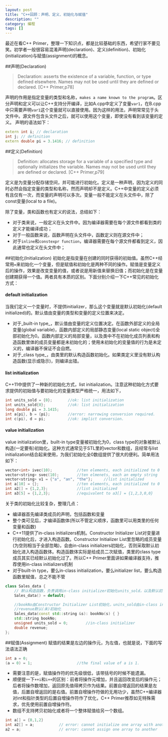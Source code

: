 ```yaml
---
layout: post
title: "C++回顾：声明、定义、初始化与赋值"
description: ""
category: 编程 
tags: []
---
```

最近在看C++ Primer，整理一下知识点，都是比较基础的东西，希望行家不要见笑。初学者一般很容易混淆声明(declaration)、定义(definition)、初始化(initialization)与赋值(assignment)的概念。
 
##声明(Declaration)
> Declaration: asserts the existence of a variable, function, or type defined elsewhere. Names may not be used until they are defined or declared.  [C++ Primer,p78]

声明的作用是指定变量的类型和名称，`makes a name known to the program`。区分声明和定义可以让C++支持分开编译，比如A.cpp中定义了变量`var1`，在B.cpp中只需要声明`var1`这个变量就可以直接使用。因为这样的用法，声明常常见于头文件中。源文件包含头文件之后，就可以使用这个变量，即使没有看到该变量的定义。
声明的语法如下：

```cpp
extern int i; // declaration
int j; // definition
extern double pi = 3.1416; // definition
```


##定义(Definition)
> Definition: allocates storage for a variable of a specified type and optionally initializes the variable. Names may not be used until they are defined or declared. [C++ Primer,p79]

定义是为变量分配存储空间，并可能进行初始化。定义是一种声明，因为定义的同时必然会指定变量的类型和名称，然而声明却不是定义。C++中变量的定义必须有且仅有一次，而变量的声明可以多次。变量一般不能定义在头文件中，除了const变量(local to a file)。

除了变量，类和函数也有定义的说法，总结如下：

* 对于类来说，一般定义在头文件中。因为编译器需要在每个源文件都看到类的定义才能编译成功；
* 对于一般函数来说，函数声明在头文件中，函数定义则在源文件中；
* 对于`inline`和`constexpr function`，编译器需要在每个源文件都看到定义，因此通常也定义在头文件中；

##初始化(Initialization)
初始化是指变量在创建的同时获得的初始值。虽然C++经常用`=`来初始化一个变量，但是赋值和初始化是两种不同的操作。赋值是变量定义后的操作，效果是改变变量的值，或者说是用新值来替换旧值；而初始化是在变量创建期获得一个值。两者具有本质的区别。下面分别介绍一下C++常见的初始化方式：

#### default initialization
当我们定义一个变量时，不提供initializer，那么这个变量就是默认初始化(default initialized)的。默认值由变量的类型和变量的定义位置来决定。

* 对于_built-in type_，默认值由变量的定义位置决定。在函数外部定义的全局变量(global variable)，函数内部定义的局部静态变量(local static object)全部初始化为0。函数内部定义的局部变量，以及类中不在初始化成员列表和构造函数里体的成员变量都是未初始化的；使用未初始化的变量值的行为是未定义的，编译器不保证不会自燃。
* 对于_class type_，由类里的默认构造函数初始化。如果类定义里没有默认构造函数(显示或隐示)，则编译出错。


#### list initialization
C++11中提供了一种新的初始化方式，list initialization。注意这种初始化方式要求提供的初始值与要初始化的变量类型严格统一，用法如下，

```cpp
int units_sold = {0};		//ok: list initialization
int units_sold{0};			//ok: list initialization
long double pi = 3.1415;
int a{pi}, b = {pi};		//error: narrowing conversion required.
int c(pi), d = pi;			//ok: implict conversion.
```

#### value initialization
value initialization里，built-in type变量被初始化为0，class type的对象被默认构造(一定要有)初始化。这种方式通常见于STL里的vector和数组，且经常与list initialization结合起来使用，为我们初始化全0数组提供了很大的便利。简单用法如下：

```cpp
vector<int> ivec(10);			//ten elements, each initialized to 0
vector<string> svec(10);		//ten elmenets, each an empty string
vector<string> v1 = {"a", "an", "the"};		//list initialized
int a[10] = {};					//ten elements, each initialized to 0
int a2[] = {1,2,3};				//list initialized
int a3[5] = {1,2,3};			//equivalent to a3[] = {1,2,3,0,0}
```

关于类的初始化比较复杂，整理几点：

* 编译器首先编译类成员的声明，包括函数和变量
* 整个类可见后，才编译函数体(所以不管定义顺序，函数里可以用类里的任何变量和函数)
* C++11提供了in-class initializers机制。Constructor Initializer List对变量进行初始化后，才进入构造函数。Constructor Initializer List里忽略的成员变量(为空则相当于全部忽略)，会由in-class initializers初始化，否则采取默认初始化进入构造函数体。构造函数体实际是给成员二次赋值，类里的class type成员其实已经默认初始化过了。所以C++ Primer里面讲如果编译器支持，推荐使用in-class initializers机制
* 对于built-in type，要么in-class initialization，要么initializer list，要么构造函数里赋值，总之不能不管

```cpp
class Sales_data {
	// 默认构造函数，负责调用in-class initializer初始化units_sold，以及默认初始化revenue
	Sales_data() = default;

	//bookNo由Constructor Initializer List初始化，units_sold由in-class initializer初始化
	//revenue默认(未)初始化
	Sales_data(const std::string &s): bookNo(s) { }
	std::string bookNo;				
	unsigned units_sold = 0;		//in-class initializer
	double revenue;
};
```

##赋值(Assignment)
赋值的结果是左边的操作元，为左值，也就是说，下面的写法语法正确

```cpp
int a = 0;
(a = 0) = 1;					//the final value of a is 1.
```
* 需要注意的是，赋值操作符的优先级很低，该带括号的时候不能遗漏。
* 顺便提一下`++i`和`i++`的区别：前者将操作元增加，并且返回改变后的操作元；后者将操作数增加，返回原先值得拷贝作为结果。前置自增返回的结果是左值，后置自增返回的是右值。前置自增操作符做的无用功少，虽然C++编译器对int和指针类型的后置自增操作符作了优化，C++ Primer推荐如无特殊需求，优先使用前置自增操作符。
* 数组不支持拷贝初始化或者将一个整体赋值给另一个数组。

```cpp
int a[] = {0,1,2}
int a2[] = a;			// error: cannot initialize one array with another
a2 = a;					// error: cannot assign one array to another

